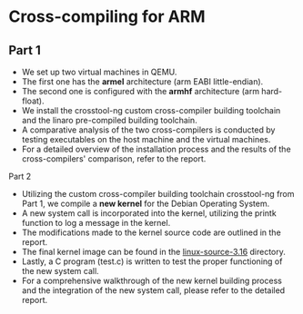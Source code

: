 # Cross-compiling for ARM
## Part 1
* We set up two virtual machines in QEMU.
* The first one has the **armel** architecture (arm EABI little-endian).
* The second one is configured with the **armhf** architecture (arm hard-float).
* We install the crosstool-ng custom cross-compiler building toolchain and the linaro pre-compiled building toolchain.
* A comparative analysis of the two cross-compilers is conducted by testing executables on the host machine and the virtual machines.
* For a detailed overview of the installation process and the results of the cross-compilers' comparison, refer to the report.

Part 2
* Utilizing the custom cross-compiler building toolchain crosstool-ng from Part 1, we compile a **new kernel** for the Debian Operating System.
* A new system call is incorporated into the kernel, utilizing the printk function to log a message in the kernel.
* The modifications made to the kernel source code are outlined in the report.
* The final kernel image can be found in the [linux-source-3.16](https://github.com/chrisbetze/Embedded-System-Design/tree/main/Lab5/linux-source-3.16) directory.
* Lastly, a C program (test.c) is written to test the proper functioning of the new system call.
* For a comprehensive walkthrough of the new kernel building process and the integration of the new system call, please refer to the detailed report.
